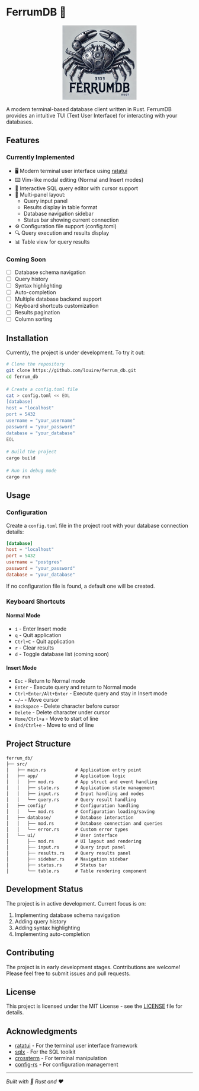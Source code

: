 # FerrumDB 🦀

<div align="center">
  <img src="assets/logo.png" alt="Rusty Bot Logo" width="200">
</div>

A modern terminal-based database client written in Rust. FerrumDB provides an intuitive TUI (Text User Interface) for interacting with your databases.

## Features

### Currently Implemented
- 🖥️ Modern terminal user interface using [ratatui](https://github.com/ratatui-org/ratatui)
- ⌨️ Vim-like modal editing (Normal and Insert modes)
- 📝 Interactive SQL query editor with cursor support
- 🎨 Multi-panel layout:
  - Query input panel
  - Results display in table format
  - Database navigation sidebar
  - Status bar showing current connection
- ⚙️ Configuration file support (config.toml)
- 🔍 Query execution and results display
- 📊 Table view for query results

### Coming Soon
- [ ] Database schema navigation
- [ ] Query history
- [ ] Syntax highlighting
- [ ] Auto-completion
- [ ] Multiple database backend support
- [ ] Keyboard shortcuts customization
- [ ] Results pagination
- [ ] Column sorting

## Installation

Currently, the project is under development. To try it out:

```bash
# Clone the repository
git clone https://github.com/louire/ferrum_db.git
cd ferrum_db

# Create a config.toml file
cat > config.toml << EOL
[database]
host = "localhost"
port = 5432
username = "your_username"
password = "your_password"
database = "your_database"
EOL

# Build the project
cargo build

# Run in debug mode
cargo run
```

## Usage

### Configuration
Create a `config.toml` file in the project root with your database connection details:

```toml
[database]
host = "localhost"
port = 5432
username = "postgres"
password = "your_password"
database = "your_database"
```

If no configuration file is found, a default one will be created.

### Keyboard Shortcuts

#### Normal Mode
- `i` - Enter Insert mode
- `q` - Quit application
- `Ctrl+C` - Quit application
- `r` - Clear results
- `d` - Toggle database list (coming soon)

#### Insert Mode
- `Esc` - Return to Normal mode
- `Enter` - Execute query and return to Normal mode
- `Ctrl+Enter/Alt+Enter` - Execute query and stay in Insert mode
- `←/→` - Move cursor
- `Backspace` - Delete character before cursor
- `Delete` - Delete character under cursor
- `Home/Ctrl+a` - Move to start of line
- `End/Ctrl+e` - Move to end of line

## Project Structure

```
ferrum_db/
├── src/
│   ├── main.rs           # Application entry point
│   ├── app/              # Application logic
│   │   ├── mod.rs        # App struct and event handling
│   │   ├── state.rs      # Application state management
│   │   ├── input.rs      # Input handling and modes
│   │   └── query.rs      # Query result handling
│   ├── config/           # Configuration handling
│   │   └── mod.rs        # Configuration loading/saving
│   ├── database/         # Database interaction
│   │   ├── mod.rs        # Database connection and queries
│   │   └── error.rs      # Custom error types
│   └── ui/               # User interface
│       ├── mod.rs        # UI layout and rendering
│       ├── input.rs      # Query input panel
│       ├── results.rs    # Query results panel
│       ├── sidebar.rs    # Navigation sidebar
│       ├── status.rs     # Status bar
│       └── table.rs      # Table rendering component
```

## Development Status

The project is in active development. Current focus is on:
1. Implementing database schema navigation
2. Adding query history
3. Adding syntax highlighting
4. Implementing auto-completion

## Contributing

The project is in early development stages. Contributions are welcome! Please feel free to submit issues and pull requests.

## License

This project is licensed under the MIT License - see the [LICENSE](/LICENSE.md) file for details.

## Acknowledgments

- [ratatui](https://github.com/ratatui-org/ratatui) - For the terminal user interface framework
- [sqlx](https://github.com/launchbadge/sqlx) - For the SQL toolkit
- [crossterm](https://github.com/crossterm-rs/crossterm) - For terminal manipulation
- [config-rs](https://github.com/mehcode/config-rs) - For configuration management

---
*Built with 🦀 Rust and ❤️*